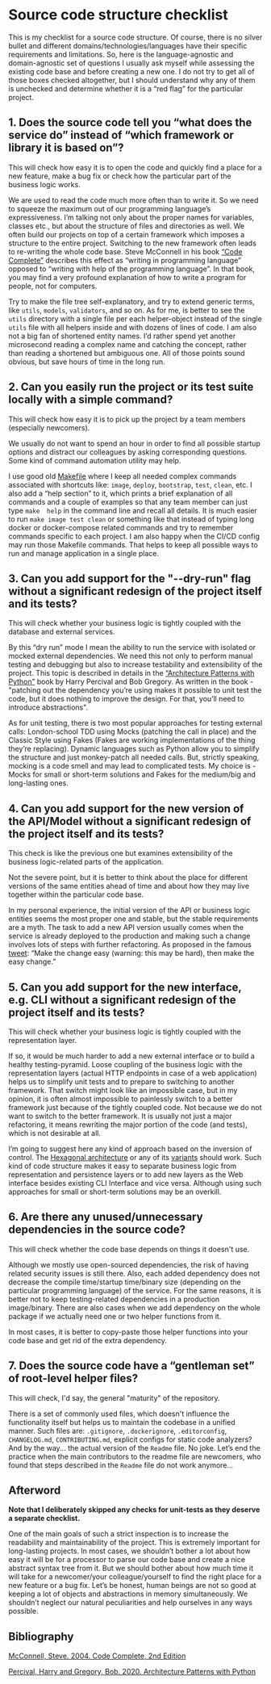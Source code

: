 # Source code structure checklist

This is my checklist for a source code structure. Of course, there is no silver bullet and different 
domains/technologies/languages have their specific requirements and limitations. So, here is the language-agnostic 
and domain-agnostic set of questions I usually ask myself while assessing the existing code base 
and before creating a new one. I do not try to get all of those boxes checked altogether, but I should understand 
why any of them is unchecked and determine whether it is a “red flag” for the particular project.


## 1. Does the source code tell you “what does the service do” instead of “which framework or library it is based on”?

This will check how easy it is to open the code and quickly find a place for a new feature, make a bug fix or check 
how the particular part of the business logic works. 

We are used to read the code much more often than to write it. So we need to squeeze the maximum out of our 
programming language’s expressiveness. I’m talking not only about the proper names for variables, classes etc., 
but about the structure of files and directories as well. We often build our projects on top of a certain framework 
which imposes a structure to the entire project. Switching to the new framework often leads to re-writing the whole 
code base. Steve McConnell in his book [“Code Complete”](https://www.oreilly.com/library/view/code-complete-2nd/0735619670/) 
describes this effect as “writing in programming language” opposed to “writing with help of the programming language”. 
In that book, you may find a very profound explanation of how to write a program for people, not for computers.

Try to make the file tree self-explanatory, and try to extend generic terms, like `utils`, `models`, `validators`, and so on.
As for me, is better to see the `utils` directory with a single file per each helper-object instead of the single `utils` 
file with all helpers inside and with dozens of lines of code. I am also not a big fan of shortened entity names. 
I’d rather spend yet another microsecond reading a complex name and catching the concept, 
rather than reading a shortened but ambiguous one. 
All of those points sound obvious, but save hours of time in the long run.


## 2. Can you easily run the project or its test suite locally with a simple command?

This will check how easy it is to pick up the project by a team members (especially newcomers).

We usually do not want to spend an hour in order to find all possible startup options and distract our colleagues 
by asking corresponding questions. Some kind of command automation utility may help. 

I use good old [Makefile](https://en.wikipedia.org/wiki/Make_(software)#Makefile) where I keep all needed complex 
commands associated with shortcuts like: `image`, `deploy`, `bootstrap`, `test`, `clean`, etc. I also add a “help section” to it, 
which prints a brief explanation of all commands and a couple of examples so that any team member can just type `make 
help` in the command line and recall all details. It is much easier to run `make image test clean` or something like that 
instead of typing long docker or docker-compose related commands and try to remember commands specific to each project. 
I am also happy when the CI/CD config may run those Makefile commands. That helps to keep all possible ways to run 
and manage application in a single place.


## 3. Can you add support for the "--dry-run" flag without a significant redesign of the project itself and its tests?

This will check whether your business logic is tightly coupled with the database and external services.

By this “dry run” mode I mean the ability to run the service with isolated or mocked external dependencies.
We need this not only to perform manual testing and debugging but also to increase testability and extensibility 
of the project. This topic is described in details in the 
[“Architecture Patterns with Python”](https://www.oreilly.com/library/view/architecture-patterns-with/9781492052197/) 
book by Harry Percival and Bob Gregory. As written in the book - "patching out the dependency you’re using makes it 
possible to unit test the code, but it does nothing to improve the design. For that, you’ll need to introduce
abstractions". 

As for unit testing, there is two most popular approaches for testing external calls: 
London-school TDD using Mocks (patching the call in place) and the Classic Style using Fakes (Fakes are working implementations 
of the thing they’re replacing). Dynamic languages such as Python allow you to simplify the structure 
and just monkey-patch all needed calls. But, strictly speaking, mocking is a code smell and may lead to complicated tests.
My choice is - Mocks for small or short-term solutions and Fakes for the medium/big and long-lasting ones.


## 4. Can you add support for the new version of the API/Model without a significant redesign of the project itself and its tests?

This check is like the previous one but examines extensibility of the business logic-related parts of the application. 

Not the severe point, but it is better to think about the place for different versions of the same entities ahead 
of time and about how they may live together within the particular code base. 

In my personal experience, the initial version of the API or business logic entities seems the most proper one and stable, 
but the stable requirements are a myth. 
The task to add a new API version usually comes when the service is already deployed to the production and making 
such a change involves lots of steps with further refactoring. 
As proposed in the famous [tweet](https://twitter.com/kentbeck/status/250733358307500032): 
“Make the change easy (warning: this may be hard), then make the easy change.”


## 5. Can you add support for the new interface, e.g. CLI without a significant redesign of the project itself and its tests?

This will check whether your business logic is tightly coupled with the representation layer. 

If so, it would be much harder to add a new external interface or to build a healthy testing-pyramid. 
Loose coupling of the business logic with the representation layers (actual HTTP endpoints in case of a web application) 
helps us to simplify unit tests and to prepare to switching to another framework. That switch might look 
like an impossible case, but in my opinion, it is often almost impossible to painlessly switch to a better framework 
just because of the tightly coupled code. Not because we do not want to switch to the better framework. 
It is usually not just a major refactoring, it means rewriting the major portion of the code (and tests), 
which is not desirable at all. 

I’m going to suggest here any kind of approach based on the inversion of control. 
The [Hexagonal architecture](https://en.wikipedia.org/wiki/Hexagonal_architecture_(software)) or any of its [variants](https://en.wikipedia.org/wiki/Hexagonal_architecture_(software)#Variants) should work.
Such kind of code structure makes it easy to separate business logic from representation and persistence layers 
or to add new layers as the Web interface besides existing CLI Interface and vice versa. 
Although using such approaches for small or short-term solutions may be an overkill.


## 6. Are there any unused/unnecessary dependencies in the source code?

This will check whether the code base depends on things it doesn't use.

Although we mostly use open-sourced dependencies, the risk of having related security issues is still there. 
Also, each added dependency does not decrease the compile time/startup time/binary size (depending on the particular 
programming language) of the service. For the same reasons, it is better not to keep testing-related dependencies 
in a production image/binary. There are also cases when we add dependency on the whole package if we actually need 
one or two helper functions from it. 

In most cases, it is better to copy-paste those helper functions into your code 
base and get rid of the extra dependency.


## 7. Does the source code have a “gentleman set” of root-level helper files?

This will check, I'd say, the general "maturity" of the repository. 

There is a set of commonly used files, which doesn't influence the functionality itself but helps us to 
maintain the codebase in a unified manner.
Such files are: `.gitignore`, `.dockerignore`, `.editorconfig`, `CHANGELOG.md`, `CONTRIBUTING.md`, explicit configs 
for static code analyzers? And by the way... the actual version of the `Readme` file. No joke. 
Let’s end the practice when the main contributors to the readme file are newcomers, who found that steps described 
in the `Readme` file do not work anymore...



## Afterword

**Note that I deliberately skipped any checks for unit-tests as they deserve a separate checklist.**

One of the main goals of such a strict inspection is to increase the readability and maintainability of the project. 
This is extremely important for long-lasting projects. In most cases, we shouldn’t bother a lot about how easy it will 
be for a processor to parse our code base and create a nice abstract syntax tree from it. But we should bother about 
how much time it will take for a newcomer/your colleague/yourself to find the right place for a new feature or a bug fix. 
Let’s be honest, human beings are not so good at keeping a lot of objects and abstractions in memory simultaneously. 
We shouldn’t neglect our natural peculiarities and help ourselves in any ways possible.

## Bibliography

[McConnell, Steve. 2004. Code Complete, 2nd Edition](https://www.oreilly.com/library/view/code-complete-2nd/0735619670/) 

[Percival, Harry and Gregory, Bob. 2020. Architecture Patterns with Python](https://www.oreilly.com/library/view/architecture-patterns-with/9781492052197/)

